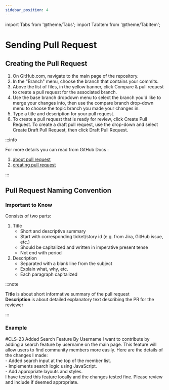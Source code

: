 ```yaml
---
sidebar_position: 4
---
```


import Tabs from '@theme/Tabs';
import TabItem from '@theme/TabItem';

# Sending Pull Request

## Creating the Pull Request

1. On GitHub.com, navigate to the main page of the repository.
2. In the "Branch" menu, choose the branch that contains your commits.
3. Above the list of files, in the yellow banner, click Compare & pull request to create a pull request for the associated branch.
4. Use the base branch dropdown menu to select the branch you'd like to merge your changes into, then use the compare branch drop-down menu to choose the topic branch you made your changes in.
5. Type a title and description for your pull request.
6. To create a pull request that is ready for review, click Create Pull Request. To create a draft pull request, use the drop-down and select Create Draft Pull Request, then click Draft Pull Request.

:::info

For more details you can read from GitHub Docs :
1. [about pull request](https://docs.github.com/en/pull-requests/collaborating-with-pull-requests/proposing-changes-to-your-work-with-pull-requests/about-pull-requests?platform=windows)
2. [creating pull request](https://docs.github.com/en/pull-requests/collaborating-with-pull-requests/proposing-changes-to-your-work-with-pull-requests/creating-a-pull-request)

:::

## Pull Request Naming Convention 
### Important to Know
Consists of two parts:

1. Title
    - Short and descriptive summary
    - Start with corresponding ticket/story id (e.g. from Jira, GitHub issue, etc.)
    - Should be capitalized and written in imperative present tense
    - Not end with period
2. Description
    - Separated with a blank line from the subject
    - Explain what, why, etc.
    - Each paragraph capitalized

:::note

**Title** is about short informative summary of the pull request <br/>
**Description** is about detailed explanatory text describing the PR for the reviewer

:::


### Example



<Tabs>
  <TabItem value="apple" label="Title">#CLS-23 Added Search Feature By Username</TabItem>
  <TabItem value="orange" label="Description">
  I want to contribute by adding a search feature by username on the main page. This feature will allow users to find community members more easily. Here are the details of the changes I made: <br/>
    - Added search input at the top of the member list.<br/>
    - Implements search logic using JavaScript.<br/>
    - Add appropriate layouts and styles.<br/>
I have tested this feature locally and the changes tested fine. Please review and include if deemed appropriate.</TabItem>
</Tabs>